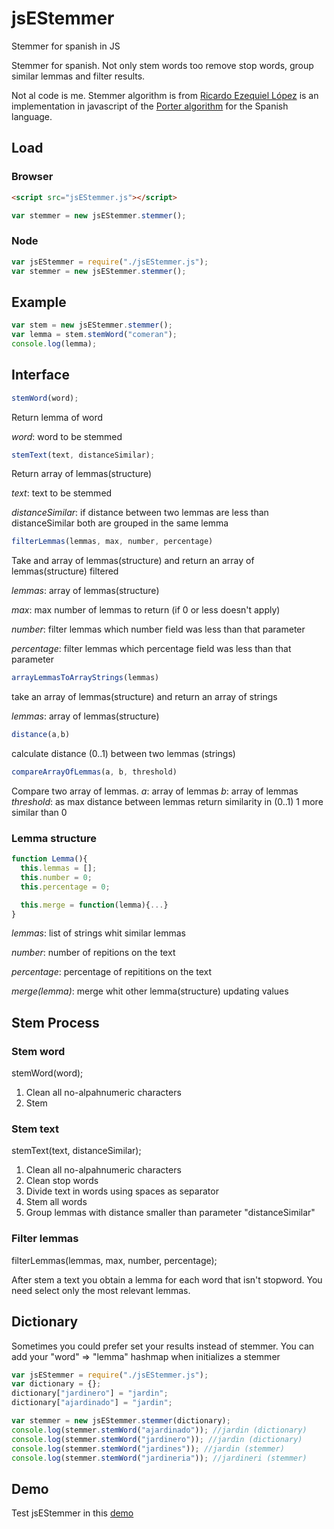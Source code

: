 # jsEStemmer
Stemmer for spanish in JS

Stemmer for spanish. Not only stem words too remove stop words, group similar lemmas and filter results.

Not al code is me. Stemmer algorithm is from [Ricardo Ezequiel López](https://github.com/lopezezequiel/Stemmer_es) is an implementation in javascript of the [Porter algorithm](http://snowball.tartarus.org/algorithms/spanish/stemmer.html) for the Spanish language.

## Load

### Browser

```html
<script src="jsEStemmer.js"></script>
```
```js
var stemmer = new jsEStemmer.stemmer();
```

### Node

```js
var jsEStemmer = require("./jsEStemmer.js");
var stemmer = new jsEStemmer.stemmer();
```

## Example

```js
var stem = new jsEStemmer.stemmer();
var lemma = stem.stemWord("comeran");
console.log(lemma);
```

## Interface

```js
stemWord(word);
```
Return lemma of word

_word_: word to be stemmed

```js	
stemText(text, distanceSimilar);
```
Return array of lemmas(structure)

_text_: text to be stemmed

_distanceSimilar_: if distance between two lemmas are less than distanceSimilar both are grouped in the same lemma

```js
filterLemmas(lemmas, max, number, percentage)
```
Take and array of lemmas(structure) and return an array of lemmas(structure) filtered

_lemmas_: array of lemmas(structure)

_max_: max number of lemmas to return (if 0 or less doesn't apply)

_number_: filter lemmas which number field was less than that parameter

_percentage_: filter lemmas which percentage field was less than that parameter

```js
arrayLemmasToArrayStrings(lemmas)
```
take an array of lemmas(structure) and return an array of strings

_lemmas_: array of lemmas(structure)

```js
distance(a,b)
```  
calculate distance (0..1) between two lemmas (strings)

```js
compareArrayOfLemmas(a, b, threshold)
```  
Compare two array of lemmas.
 _a_: array of lemmas
_b_: array of lemmas
_threshold_: as max distance between lemmas
return similarity in (0..1) 1 more similar than 0

### Lemma structure

```js
function Lemma(){
  this.lemmas = []; 
  this.number = 0;
  this.percentage = 0;

  this.merge = function(lemma){...}
}
```
_lemmas_: list of strings whit similar lemmas

_number_: number of repitions on the text

_percentage_: percentage of repititions on the text

_merge(lemma)_: merge whit other lemma(structure) updating values

## Stem Process
### Stem word 

stemWord(word);

1. Clean all no-alpahnumeric characters
2. Stem

### Stem text

stemText(text, distanceSimilar);

1. Clean all no-alpahnumeric characters
2. Clean stop words
3. Divide text in words using spaces as separator
4. Stem all words
5. Group lemmas with distance smaller than parameter "distanceSimilar"

### Filter lemmas

filterLemmas(lemmas, max, number, percentage);

After stem a text you obtain a lemma for each word that isn't stopword. You need select only the most relevant lemmas.

## Dictionary

Sometimes you could prefer set your results instead of stemmer. You can add your "word" => "lemma" hashmap when initializes a stemmer

```js
var jsEStemmer = require("./jsEStemmer.js");
var dictionary = {};
dictionary["jardinero"] = "jardin";
dictionary["ajardinado"] = "jardin";

var stemmer = new jsEStemmer.stemmer(dictionary);
console.log(stemmer.stemWord("ajardinado")); //jardin (dictionary)
console.log(stemmer.stemWord("jardinero")); //jardin (dictionary)
console.log(stemmer.stemWord("jardines")); //jardin (stemmer)
console.log(stemmer.stemWord("jardineria")); //jardineri (stemmer)
```


## Demo

Test jsEStemmer in this [demo](https://cubiwan.github.io/jsEStemmer/index.html)

